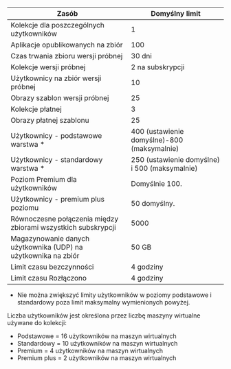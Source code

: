 
|Zasób | Domyślny limit|
|--------------|--------|
|Kolekcje dla poszczególnych użytkowników| 1|
|Aplikacje opublikowanych na zbiór| 100|
|Czas trwania zbioru wersji próbnej| 30 dni|
|Kolekcje wersji próbnej| 2 na subskrypcji|
|Użytkownicy na zbiór wersji próbnej| 10|
|Obrazy szablon wersji próbnej| 25|
|Kolekcje płatnej| 3 |
|Obrazy płatnej szablonu| 25|
|Użytkownicy - podstawowe warstwa *| 400 (ustawienie domyślne)-800 (maksymalnie)|
|Użytkownicy - standardowy warstwa *| 250 (ustawienie domyślne) i 500 (maksymalnie)|
|Poziom Premium dla użytkowników| Domyślnie 100.|
|Użytkownicy - premium plus poziomu | 50 domyślny.|
|Równoczesne połączenia między zbiorami wszystkich subskrypcji| 5000|
|Magazynowanie danych użytkownika (UDP) na użytkownika na zbiór| 50 GB|
|Limit czasu bezczynności| 4 godziny|
|Limit czasu Rozłączono| 4 godziny|

* Nie można zwiększyć limity użytkowników w poziomy podstawowe i standardowy poza limit maksymalny wymienionych powyżej. 

Liczba użytkowników jest określona przez liczbę maszyny wirtualne używane do kolekcji:

- Podstawowe = 16 użytkowników na maszyn wirtualnych
- Standardowy = 10 użytkowników na maszyn wirtualnych
- Premium = 4 użytkowników na maszyn wirtualnych
- Premium plus = 2 użytkowników na maszyn wirtualnych
